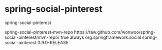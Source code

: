 # spring-social-pinterest
spring-social-pinterest 

<repositories>
	<repository>
		<id>spring-social-pinterest-mvn-repo</id>
		<url>https://raw.github.com/wonwoo/spring-social-pinterest/mvn-repo/</url>
		<snapshots>
			<enabled>true</enabled>
			<updatePolicy>always</updatePolicy>
		</snapshots>
	</repository>
</repositories>

<dependencies>
	<dependency>
		<groupId>org.springframework.social</groupId>
		<artifactId>spring-social-pinterest</artifactId>
		<version>0.9.0-RELEASE</version>
	</dependency>
</dependencies>
